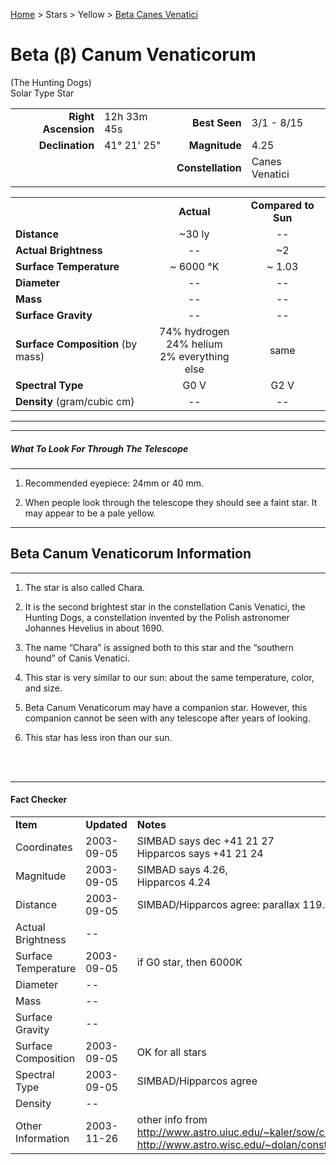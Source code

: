 <p><a href="/">Home</a> > Stars > Yellow > <a href=".">Beta Canes Venatici</a> </p>

# Beta (β) Canum Venaticorum 
(The Hunting Dogs)<br/>
Solar Type Star

|   |   |   |   |
|--:|:--|--:|:--|
|<b>Right Ascension</b>|12h 33m 45s|<b>Best Seen</b>|3/1 - 8/15|
|<b>Declination</b>|41&deg; 21' 25"|<b>Magnitude</b>|4.25|
|  |  |<b>Constellation</b>|Canes Venatici|
|  |  |  |

	
|  |  |  |
|--|:--:|:--:|
|  |<b>Actual</b>|<b>Compared to Sun</b>|
|<b>Distance</b>|~30 ly|--|
|<b>Actual Brightness</b>|--|~2|
|<b>Surface Temperature</b>|~ 6000 &deg;K|~ 1.03|
|<b>Diameter</b>|--|--|
|<b>Mass</b>|--|--|
|<b>Surface Gravity</b>|--|--|
|<b>Surface Composition</b> (by mass)|74% hydrogen<br>24% helium<br>2% everything else|same|
|<b>Spectral Type</b>|G0 V|G2 V|
|<b>Density</b> (gram/cubic cm)|--|--|

<hr/>

---

##### What To Look For Through The Telescope
---

1.	Recommended eyepiece: 24mm or 40 mm.

2.	When people look through the telescope they should see a faint star.  It may appear to be a pale yellow.

---
## Beta Canum Venaticorum Information
---

1.	The star is also called Chara.

2.	It is the second brightest star in the constellation Canis Venatici, the Hunting Dogs, a constellation invented by the Polish astronomer Johannes Hevelius in about 1690.

3.	The name “Chara” is assigned both to this star and the “southern hound” of Canis Venatici.

4.	This star is very similar to our sun: about the same temperature, color, and size.

5.	Beta Canum Venaticorum may have a companion star.  However, this companion cannot be seen with any telescope after years of looking.

6.	This star has less iron than our sun.

<br/><br/>
<hr/>

#### Fact Checker

|  |  |  |
|--|--|--|
|<b>Item</b>|<b>Updated</b>|<b>Notes</b>|
|Coordinates|2003-09-05|SIMBAD says dec +41 21 27<br/>Hipparcos says +41 21 24|
|Magnitude	|2003-09-05|SIMBAD says 4.26,<br/> Hipparcos 4.24|
|Distance	|2003-09-05|SIMBAD/Hipparcos agree: parallax 119.46 mas|
|Actual Brightness	|--	|  |
|Surface Temperature|2003-09-05|if G0 star, then 6000K|
|Diameter|--|  |
|Mass|--|  |
|Surface Gravity	|--	|  |
|Surface Composition|2003-09-05|OK for all stars|
| Spectral Type	|2003-09-05|SIMBAD/Hipparcos agree|
|Density	|--	|  |
|Other Information	|2003-11-26|other info from<br/>http://www.astro.uiuc.edu/~kaler/sow/chara.html<br/>http://www.astro.wisc.edu/~dolan/constellations/constellations/Canes_Venatici.html|
